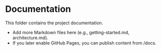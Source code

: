 # Documentation

This folder contains the project documentation.

- Add more Markdown files here (e.g., getting-started.md, architecture.md).
- If you later enable GitHub Pages, you can publish content from /docs.
